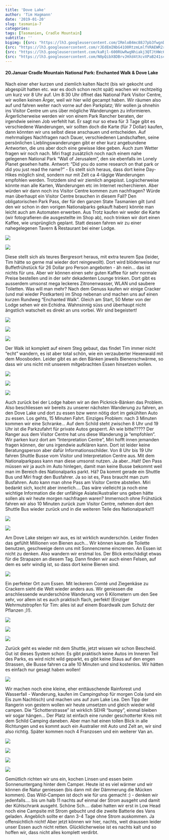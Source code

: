 ```yaml
---
title: 'Dove Lake'
author: 'Tim Hagmann'
date: '2019-01-20'
slug: tasmania-7
categories:
tags: [Tasmanien, Cradle Mountain]
subtitle: ''
bigimg: [{src: "https://lh3.googleusercontent.com/IRmloB4mc88J7pb3fwgnDjrpO51ovYGXEbdMS16NZCj81iUfgI0OXvEXt2sRqzS9boX700tQ54mcNbzgBUAxRzOa9htkud2ZKC38zYcENFJJL48CJgB1rGX0ldnx9tfviTqGOI4HoyY=w1920-h1080"},
{src: "https://lh3.googleusercontent.com/rJEdEmINbG41O0RtzmLmlfVRAEWR2rwh0lbQlHHfq2y2RDRPW7T9jHFi0idjsHFds5Swif7QgtBihY32F07XzjIItGGXgAXQSGje3DNvDxJMnfLlv5juG1CdUFbq7PhUJ9e1YMB-U-0=w1920-h1080"},
{src: "https://lh3.googleusercontent.com/kaRjl-600RUwRwgNhiakj3QTJtHWc6ElmH23cUgtlbvFepbR8Z7S03JixEuJPSSDkg5yqmm8AS3S94hQie9PTWAS68hUg_itlOFqKEraXtzxjzpFApt7RipfaB-V9762us_tA5L6qVY=w1920-h1080"},
{src: "https://lh3.googleusercontent.com/N0pQibX8DBrvJHXd4tXcvXPaB241scovsBj5wVqk1owmPGVsAk-dmphjtK4qbWOY8lfI-m8FjLvl6h032nWXA_LKrKi1Q2RnHfYhdcROLGVHFvAd--pdyNdE8GnuA2d7BQtXiH9Cdx8=w1920-h1080"}]
---
```



#### 20.Januar Cradle Mountain National Park: Enchanted Walk & Dove Lake
Nach einer eher kurzen und ziemlich kalten Nacht (bis wir gekocht und abgespült hatten etc. war es doch schon recht spät) wachen wir rechtzeitig um kurz vor 8 Uhr auf. Um 8:30 Uhr öffnet das National Park Visitor Centre, wir wollen keinen Ärger, weil wir hier wild gecampt haben. Wir räumen also auf und fahren weiter nach vorne auf den Parkplatz; Wir wollen ja ohnehin ins Visitor Centre um uns über mögliche Wanderungen zu informieren. Ärgerlicherweise werden wir von einem Park Rancher beraten, der irgendwie seinen Job verfehlt hat. Er sagt nur so etwa für 3 Tage gibt es verschiedene Wanderungen, wir sollten doch die Karte (für 7 Dollar) kaufen, dann könnten wir uns selbst diese anschauen und entscheiden. Auf mehrmaliges Nachfragen nach Dauer, verschiedenen Landschaften, seine persönlichen Lieblingswanderungen gibt er eher kurz angebundene Antworten, die uns aber doch eine gewisse Idee geben. Auch zum Wetter fragen wir noch nach. Miri fragt zusätzlich noch nach einem nahe gelegenen National Park “Wall of Jerusalem”, den sie ebenfalls im Lonely Planet gesehen hatte. Antwort: “Did you do some research on that park or did you just read the name?” - Es stellt sich heraus, dass dort keine Day-Hikes möglich sind, sondern nur mit Zelt ca 4-tägige Wanderungen empfohlen werden. Trotzdem sind wir ziemlich angepisst. Logischerweise könnte man alle Karten, Wanderungen etc im Internet recherchieren. Aber würden wir dann noch ins Visitor Centre kommen zum nachfragen? Würde man überhaupt ein Visitor Centre brauchen in diesem Fall? Den obligatorischen Park Pass, der für den ganzen State Tasmanien gilt (und den wir schon in den vorigen Nationalparks gekauft haben) könnte man leicht auch am Automaten erwerben.
Aus Trotz kaufen wir weder die Karte (wir fotografieren die ausgestellte im Shop ab), noch trinken wir dort einen Kaffee, wie ursprünglich geplant. Statt dessen fahren wir zu einer nahegelegenen Tavern & Restaurant bei einer Lodge.

![](https://lh3.googleusercontent.com/7fDZJSFiXUtkj5GcV9llNUblP7rIxX850IKWLMT6lq8gtQCV1YemgF6qy4mmr1l76OU4reX86wBkCjL6WLgpq5E8yAHf6kdU8Mt2tN3D2_MKnDGYZFCt2ozTOcMCZ0H6lA1op6ewkaQ=w1920-h1080)

![](https://lh3.googleusercontent.com/QG8Ap5l8GZLPBQj0soN-SMpROIp0q5XtCf3R7xI_88yM8rrwT0Gk66-6EIo9Yzp3byhzTEP82iyVddnFVeTZ9AcxSLNq56HMsWPz1LpI48D8Y9NyK6m3CFgHFP0TmUACgMmjBHCu-0k=w1920-h1080)

Diese stellt sich als teures Bergresort heraus, mit extra teurem Spa (leider, Tim hätte so gerne mal wieder dort reingewollt). Dort wird blöderweise nur Buffetfrühstück für 26 Dollar pro Person angeboten - äh nein... das ist nichts für uns. Aber wir können einen sehr guten Kaffee für sehr normale Preise bestellen und in der sehr dekadenten Lounge trinken. Dort gibt es ausserdem umsonst mega leckeres Zitronenwasser, WLAN und saubere Toiletten. Was will man mehr?
Nach dem Genuss kaufen wir einige Cracker (und mal wieder Postkarten) im Shop nebenan und machen uns auf einen kurzen Rundweg “Enchanted Walk”. Gleich am Start, 50 Meter von der Lodge sehen wir ein Echidna. Wahnsinnig süss und überhaupt nicht ängstlich watschelt es direkt an uns vorbei. Wir sind begeistert!

![](https://lh3.googleusercontent.com/GbRQE-Y5YumT-XRKdDHBoKIMw5Ee8m5zPLD2qW7tGMMgFrIVmV5G_TPg5lXwJUekwRCoLG5snST-6Qgpgw7lmNyRpPzX5xm6aFjUIOBZRA2w95isul6FqCQCInC-f1Uf-6PT8cMGvaU=w1920-h1080)

![](https://lh3.googleusercontent.com/eUPEm6SSX9H1ekDZ19GxgTbExmxAh5Un0iaz5Eq7za_NyJ93IvzzuRtVfiJUa0-HDQEzeYCsQgQwYkL0WCml725qOieaYY_ZP0JW3Dv2msejMT-tqg7EMC1ovKmPTI_LhqASoEsj3LA=w1920-h1080)

![](https://lh3.googleusercontent.com/xwdJkmecZ4MwmNQtNUAQiMs4e_MzZafLXSixVp5bYOh35utK2aBMR42aai-hDK0FLhf_QALReS3RAXelR3U9lwMFSo9zt2NVjnmRHXG0YL2iZB83jsfSvQDEB9AHKWJsXSji81mA2sc=w1920-h1080)

Der Walk ist komplett auf einem Steg gebaut, das findet Tim immer nicht “echt” wandern, es ist aber total schön, wie ein verzauberter Hexenwald mit dem Moosboden.
Leider gibt es an den Bänken jeweils Bienenschwärme, so dass wir uns nicht mit unserem mitgebrachten Essen hinsetzen wollen.

![](https://lh3.googleusercontent.com/lNTExfFRFUghfn5XsKzmiA0CHF0gfpy2O_2V2KEUivw0Y6Qa8_YUlkLrBK729yVJLeVLcUeP-vnApY0a-jatQ7Yf3IklqdQIqQX16OBsPEHZrF1allkAJsQ_wrydgVRFQzdRMQEYfFw=w1920-h1080)

![](https://lh3.googleusercontent.com/rJEdEmINbG41O0RtzmLmlfVRAEWR2rwh0lbQlHHfq2y2RDRPW7T9jHFi0idjsHFds5Swif7QgtBihY32F07XzjIItGGXgAXQSGje3DNvDxJMnfLlv5juG1CdUFbq7PhUJ9e1YMB-U-0=w1920-h1080)

![](https://lh3.googleusercontent.com/kaRjl-600RUwRwgNhiakj3QTJtHWc6ElmH23cUgtlbvFepbR8Z7S03JixEuJPSSDkg5yqmm8AS3S94hQie9PTWAS68hUg_itlOFqKEraXtzxjzpFApt7RipfaB-V9762us_tA5L6qVY=w1920-h1080)

Auch zurück bei der Lodge haben wir an den Picknick-Bänken das Problem. Also beschliessen wir bereits zu unserer nächsten Wanderung zu fahren, an den Dove Lake und dort zu essen bzw wenn nötig dort im gekühlten Auto zu essen. Los gehts, 15 Minuten Fahrt. 
Einziges Problem: nach 3 Minuten kommen wir eine Schranke... Auf dem Schild steht zwischen 8 Uhr und 19 Uhr ist die Parkzufahrt für private Autos gesperrt. Äh wie bitte????? Der Ranger aus dem Visitor Centre hat uns diese Wanderung ja “empfohlen”. 
Wir parken kurz dort am “Interpretation Centre”, Miri hofft innen jemanden fragen können, der uns irgendwie aufklären kann. Dort ist leider keine Beratungsperson aber dafür Informationsschilder. Von 8 Uhr bis 19 Uhr fahren Shuttle Busse vom Visitor und Interpretation Centre aus. Mit dem Nationalparkpass kann man diese umsonst nutzen. Ja aber...Halt! Den Pass müssen wir ja auch im Auto hinlegen, damit man keine Busse bekommt weil man im Bereich des Nationalparks parkt. Hä?
Da kommt gerade ein Shuttle Bus und Miri fragt den Busfahrer. Ja so ist es, Pass braucht man zum Busfahren. Auto kann man ohne Pass am Visitor Centre abstellen. Miri bedankt sich, kocht aber innerlich.... Das wäre vielleicht ja noch eine wichtige Information die der unfähige Asiate/Australier uns geben hätte sollen als wir heute morgen nachfragen waren?
Immernoch ohne Frühstück fahren wir also 10 Minuten zurück zum Visitor Centre, nehmen dort den Shuttle Bus wieder zurück und in die weiteren Teile des Nationalparks!!!

![](https://lh3.googleusercontent.com/WvAcP7GqzPnP3BJ2MMVUozgXhkAESsBOJ7BmtyetV9K0sTpBJSwbBTA8Nl4ljvvRbIiLSJIU_Xn3xRwr0FCX3xgcEFHdU01YYdAY5hnwAZFiLG7B5yimKCe4DDPuJKnUh4SDaicl2Ls=w1920-h1080)

![](https://lh3.googleusercontent.com/CL4knuxdEi_eRNDTdu9k3HcqUchfxz7SskxHJvW-YL9cxWA9ctlEIpyjj6cofDBRSgLAYVxJ-rW4K8_jaNcUxhrlFLSiSGKnaEZHgAfvj0Dsix7pm4ZRuq6nFI-C3F8rVGqhmkBzWeM=w1920-h1080)

Am Dove Lake steigen wir aus, es ist wirklich wunderschön. Leider finden das gefühlt Millionen von Bienen auch... Wir können kaum die Toilette benutzen, geschweige denn uns mit Sonnencreme eincremen. An Essen ist nicht zu denken. Also wandern wir erstmal los. Der Blick entschädigt etwas für die Strapazen an diesem Tag. Dann finden wir auch einen Felsen, auf dem es sehr windig ist, so dass dort keine Bienen sind.

![](https://lh3.googleusercontent.com/ojF_7AtAMD8GGY1ti2PlPUJhUCMg1ZXCXQ8I1mZCV9YdqGJ2c1EF7BLpktrU9RqH9XBEhAEX7Uifj_DdrIRsw6jfl__8aLqchxuzJBw9YdaUG8DcMW6MZqnqGFYlxF4Mw5UTP5RpoSw=w1920-h1080)

Ein perfekter Ort zum Essen. Mit leckerem Comté und Ziegenkäse zu Crackern sieht die Welt wieder anders aus. Wir geniessen die anschliessende wunderschöne Wanderung von 6 Kilometern um den See sehr, vor allem ist es auch praktisch flach, perfekt! (Einziger Wehrmutstropfen für Tim: alles ist auf einem Boardwalk zum Schutz der Pflanzen ;)!).

![](https://lh3.googleusercontent.com/lcCNq2zBOEiCRYgmI9u9XwF6eMDAhRKXT--8i0Q6WumykPVfKMa07G-AOHodwUPbGsDWm2JsZDyItlJxGROgq8iA5PPKwocTf_ksdOMKBJMdMAyE3wNBgT7JwV3ImTNq1ZF1TrQfIEI=w1920-h1080)

![](https://lh3.googleusercontent.com/gYuiQBTh7L3vutEYerY-K0Cbt91XNtuSCHWSadeXHuilJ3eYGijmHXjjC4PUNfIchvMdgpVTPjVk75_oYCCazZWXVpLwIDE4duBF-Bv_Jg7WsFOYElmfOJonKEn_6ouslmg7zkiQnkU=w1920-h1080)

![](https://lh3.googleusercontent.com/RV7Pgj30ZEbwmy7uQiZpjgBxuxlmPy9SeLbo-yNiV3oAahtNv_r4k9dYf9OVcJjgHp0VgqLy1uFvJhEJykP_QzWg-iZLukF4cgXRiXR88kzJHabxHTpwvcrpD8zV1JmLW2OHZakbSGo=w1920-h1080)

Zurück geht es wieder mit dem Shuttle, jetzt wissen wir schon Bescheid. Gut ist dieses System schon: Es gibt praktisch keine Autos im Inneren Teil des Parks, es wird nicht wild geparkt, es gibt keine Staus auf den engen Strassen, die Busse fahren ca alle 10 Minuten und sind kostenlos. Wir hätten es einfach nur gesagt haben wollen!

![](https://lh3.googleusercontent.com/KCK_8P1m2PBA6Fkm_lWms4HkZs8Nuf79YSUvfAqhK_MK1HrolELGHJCXDgI5bTzdxL6nYCf-i98FmkcRpiV4H6xoxAV0EZsc04MQEVJouPaqyE-tpcWdzE3Jqi5Rx-LO0VXEN39gFeA=w1920-h1080)

Wir machen noch eine kleine, eher enttäuschende Rainforest und Wasserfall - Wanderung, kaufen im Campingshop für morgen Cola (und ein Eis zum Nachtisch) und machen uns auf zum Lake Lea. Den Tipp der Rangerin von gestern wollen wir heute umsetzen und gleich wieder wild campen. Die “Schotterstrasse” ist wirklich SEHR “bumpy”, einmal bleiben wir sogar hängen... Der Platz ist einfach eine runder geschotterter Kreis mit dem Schild Camping daneben. Aber man hat einen tollen Blick in alle Richtungen und es kommt auch ein Australier mit Auto und Zelt an, wir sind also richtig. Später kommen noch 4 Franzosen und ein weiterer Van an.

![](https://lh3.googleusercontent.com/BxPrNu86sOgnTkhnkyUQ3Bt-yTD67Hik9CTe1N1qd2toExPXd3VLwzmXFIwaKxBpcpiqqRFQO0kbtUV_f5yl5eaufOpgH2M--0-P7qRtNOyDL7DOmdKKUiEShJ2bntzPWoYN2zn1f_Y=w1920-h1080)

![](https://lh3.googleusercontent.com/01RO_TRMM0_3WDBvOamp4m-6HPBVG6Ui4ZOT1s2aZR11aPvwdfBNdrOUJfu7FP81bZx7cFt6P4A9-eKqwCtDYipGmB-9UyDIplJSq61LrtwKxLswXRnfIMFl6bOBkJsmgb7ODvFOH7w=w1920-h1080)

![](https://lh3.googleusercontent.com/S1L-3fp5EW6pMpUiVLxJJaFpu4esc-oLfdIh2tEshH9hCqSIe0c36msD2b1gtF9oqv4oxq1vZnhwbxTcL-lKQwFlTX0qHrzNlwvr2pLgNZ3wUPD7xRW_mh1jWfq0VDBY0-TCoYJechI=w1920-h1080)

![](https://lh3.googleusercontent.com/VxaAie035ylnj1xRcSnES3MHNXRVWuUZGTC_My3OZIiT8ulVJnYU9GyBQ9O1swf9tD7SftSUW8RZZUPMjhqzsXZayJ22GAtGZm1kPIeV_nNqhCFI5-JGWx7CRXVYDxeOu02xvC38ar8=w1920-h1080)

Gemütlich richten wir uns ein, kochen Linsen und essen beim Sonnenuntergang hinter dem Camper. Heute ist es viel wärmer und wir können die Natur geniessen (bis dann mit der Dämmerung die Mücken kommen). Das Wild-Campen ist doch wie für uns gemacht :) - denken wir jedenfalls.... bis um halb 11 nachts auf einmal der Strom ausgeht und damit der Kühlschrank ausgeht. Schöne Sch.... dabei hatten wir erst in Low Head noch eine Campsite mit Strom gebucht und die zweite Batterie des Vans geladen. Angeblich sollte er dann 3-4 Tage ohne Strom auskommen. Ja offensichtlich nicht! Aber jetzt können wir hier, nachts, weit draussen leider unser Essen auch nicht retten. Glücklicherweise ist es nachts kalt und so hoffen wir, dass nicht alles komplett verdirbt.

